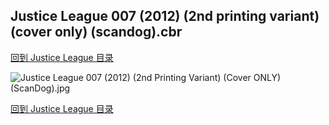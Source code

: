 ## Justice League 007 (2012) (2nd printing variant) (cover only) (scandog).cbr


[回到 Justice League 目录](https://github.com/alicewish/markdown/blob/master/series/Justice-League.md)


![Justice League 007 (2012) (2nd Printing Variant) (Cover ONLY) (ScanDog).jpg](https://wx1.sinaimg.cn/large/6a9fdecagy1fq33oqc3tzj20zk1iz7wh.jpg)

[回到 Justice League 目录](https://github.com/alicewish/markdown/blob/master/series/Justice-League.md)

